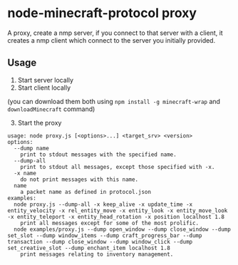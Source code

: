 # node-minecraft-protocol proxy

A proxy, create a nmp server, if you connect to that server with a client, it creates a nmp client which connect to the server you initially provided.

## Usage

1. Start server locally
2. Start client locally

(you can download them both using `npm install -g minecraft-wrap` and `downloadMinecraft` command)

3. Start the proxy

```
usage: node proxy.js [<options>...] <target_srv> <version>
options:
  --dump name
    print to stdout messages with the specified name.
  --dump-all
    print to stdout all messages, except those specified with -x.
  -x name
    do not print messages with this name.
  name
    a packet name as defined in protocol.json
examples:
  node proxy.js --dump-all -x keep_alive -x update_time -x entity_velocity -x rel_entity_move -x entity_look -x entity_move_look -x entity_teleport -x entity_head_rotation -x position localhost 1.8
    print all messages except for some of the most prolific.
  node examples/proxy.js --dump open_window --dump close_window --dump set_slot --dump window_items --dump craft_progress_bar --dump transaction --dump close_window --dump window_click --dump set_creative_slot --dump enchant_item localhost 1.8
    print messages relating to inventory management.
```
